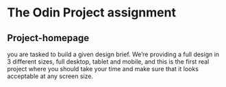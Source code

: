 # The Odin Project assignment

## Project-homepage
 you are tasked to build a given design brief. We’re providing a full design in 3 different sizes, full desktop, tablet and mobile, and this is the first real project where you should take your time and make sure that it looks acceptable at any screen size.